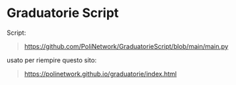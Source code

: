 # Graduatorie Script

Script:
> https://github.com/PoliNetwork/GraduatorieScript/blob/main/main.py

usato per riempire questo sito:
> https://polinetwork.github.io/graduatorie/index.html
